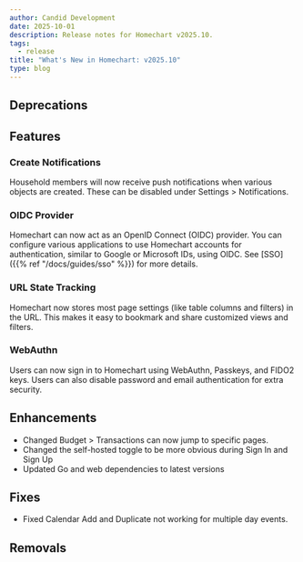 ```yaml
---
author: Candid Development
date: 2025-10-01
description: Release notes for Homechart v2025.10.
tags:
  - release
title: "What's New in Homechart: v2025.10"
type: blog
---
```


## Deprecations

## Features

### Create Notifications

Household members will now receive push notifications when various objects are created.  These can be disabled under Settings > Notifications.

### OIDC Provider

Homechart can now act as an OpenID Connect (OIDC) provider.  You can configure various applications to use Homechart accounts for authentication, similar to Google or Microsoft IDs, using OIDC.  See [SSO]({{% ref "/docs/guides/sso" %}}) for more details.

### URL State Tracking

Homechart now stores most page settings (like table columns and filters) in the URL.  This makes it easy to bookmark and share customized views and filters.

### WebAuthn

Users can now sign in to Homechart using WebAuthn, Passkeys, and FIDO2 keys.  Users can also disable password and email authentication for extra security.

## Enhancements

- Changed Budget > Transactions can now jump to specific pages.
- Changed the self-hosted toggle to be more obvious during Sign In and Sign Up
- Updated Go and web dependencies to latest versions

## Fixes

- Fixed Calendar Add and Duplicate not working for multiple day events.

## Removals
